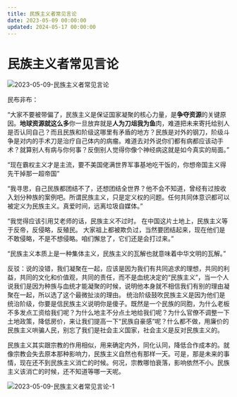 ```yaml
---
title: 民族主义者常见言论
date: 2023-05-09 00:00:00
updated: 2024-05-17 00:00:00
---
```


# 民族主义者常见言论

![2023-05-09-民族主义者常见言论](assets/2023-05-09-民族主义者常见言论.jpeg)

民布非布：

“大家不要被带偏了，民族主义是保证国家凝聚的核心力量，是**争夺资源**的关键原因。**地球资源就这么多**你一旦放弃就是**人为刀俎我为鱼**肉，难道把未来寄托给别人是否认同自己？而且民族和阶级这哪里有矛盾的地方？民族是对外的钢刀，阶级斗争是对内的手术刀是治疗自己体内的病瘤。难道去对外说你们都有病都应该动手术？就算别人有病与你何事？反倒别人觉得你像个神经病这就是如今真实的局面。”

“现在霸权主义才是主流，要不美国佬满世界军事基地吃干饭的，你想帝国主义得先干掉那一超帝国”

“我寻思，自己民族都团结不了，还想团结全世界？他不会不知道，曾经有过按收入划分种族的案例吧。所谓民族主义，只是定义权的问题。任何共同体意识都可以被定义为民族主义。真爱时间，远离垃圾自媒体。”

“我觉得应该引用艾老师的话，民族主义不过时。
在中国这片土地上，民族主义等于反帝，反侵略，反殖民。
大家祖上都被欺负过，当然要团结起来，现在他们是不敢侵略，不是不想侵略。咱们懈怠了，它们还是会打过来。”

“民族主义本质上是一种集体主义，民族主义的瓦解也就意味着中华文明的瓦解。”

反驳：说的没错，我们凝聚在一起，应该是因为我们有共同追求的理想，共同的利益，共同的文化和价值观，共同的责任，而不是血统决定的“民族主义”，当一个人说我们是因为种族与血统才能凝聚的时候，说明他本身就不相信我们有别的理由凝聚在一起，所以选了这个最微扯淡的理由。
统治阶级鼓吹民族主义是因为他们是统治阶级，你要是信民族主义说明你是傻子。既然是一个民族的同胞，为什么老板不多发点工资给我们呢？为什么地主不分点土地给我们呢？为什么官僚不调整一下土地政策，降低房价，来让我们提高一下“民族自豪感”呢？什么都不做，用廉价的民族主义哄骗人民，别忘了我们是社会主义国家，社会主义是反对民族主义的。

民族主义其实跟宗教的作用相似，用来确定内外，同化认同，降低合作成本的。就像宗教会失去原本那种影响力，民族主义自然也有那样一天。可是，那是未来的事情，现在还不到民族主义消亡的时候。何况，宗教哪怕衰落，影响依然不小。民族主义该消亡的时候，还不知道等哪一天呢。

![2023-05-09-民族主义者常见言论-1](assets/2023-05-09-民族主义者常见言论-1.jpeg)

